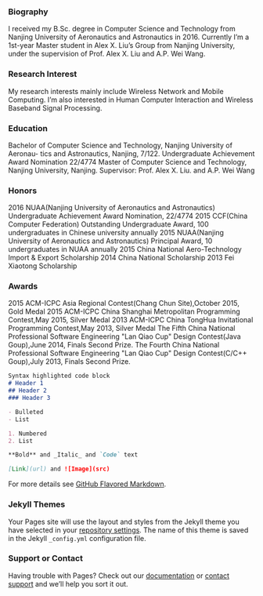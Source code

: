 ### Biography

I received my B.Sc. degree in Computer Science and Technology from Nanjing University of Aeronautics and Astronautics in 2016. Currently I’m a 1st-year Master student in Alex X. Liu’s Group from Nanjing University, under the supervision of Prof. Alex X. Liu and A.P. Wei Wang.

### Research Interest


My research interests mainly include Wireless Network and Mobile Computing. I’m also interested in Human Computer Interaction and Wireless Baseband Signal Processing.

### Education

Bachelor of Computer Science and Technology, Nanjing University of Aeronau- tics and Astronautics, Nanjing, 7/122.
Undergraduate Achievement Award Nomination 22/4774
Master of Computer Science and Technology, Nanjing University, Nanjing. Supervisor: Prof. Alex X. Liu. and A.P. Wei Wang

### Honors
2016 NUAA(Nanjing University of Aeronautics and Astronautics) Undergraduate Achievement Award Nomination, 22/4774
2015 CCF(China Computer Federation) Outstanding Undergraduate Award, 100 undergraduates in Chinese university annually
2015 NUAA(Nanjing University of Aeronautics and Astronautics) Principal Award, 10 undergraduates in NUAA annually
2015 China National Aero-Technology Import & Export Scholarship
2014 China National Scholarship
2013 Fei Xiaotong Scholarship

### Awards
2015 ACM-ICPC Asia Regional Contest(Chang Chun Site),October 2015, Gold Medal
2015 ACM-ICPC China Shanghai Metropolitan Programming Contest,May 2015, Silver Medal
2013 ACM-ICPC China TongHua Invitational Programming Contest,May 2013, Silver Medal
The Fifth China National Professional Software Engineering "Lan Qiao Cup" Design Contest(Java Goup),June 2014,
Finals Second Prize.
The Fourth China National Professional Software Engineering "Lan Qiao Cup" Design Contest(C/C++ Goup),July 2013,
Finals Second Prize.

```markdown
Syntax highlighted code block
# Header 1
## Header 2
### Header 3

- Bulleted
- List

1. Numbered
2. List

**Bold** and _Italic_ and `Code` text

[Link](url) and ![Image](src)
```

For more details see [GitHub Flavored Markdown](https://guides.github.com/features/mastering-markdown/).

### Jekyll Themes

Your Pages site will use the layout and styles from the Jekyll theme you have selected in your [repository settings](https://github.com/Samsonsjarkal/KeSun/settings). The name of this theme is saved in the Jekyll `_config.yml` configuration file.

### Support or Contact

Having trouble with Pages? Check out our [documentation](https://help.github.com/categories/github-pages-basics/) or [contact support](https://github.com/contact) and we’ll help you sort it out.
